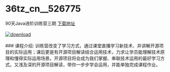 # 36tz_cn__526775
90天Java进阶训练营三期
[下载地址](http://www.36tz.cn/article/526775 "下载地址")
<br/></br>[![download](http://36tz.cn/muke_img/2019_08_1-124.png "下载地址")](http://www.36tz.cn/article/526775 "下载地址")
<br/></br>### 课程介绍:
训练营改变了学习方式，通过课堂直播学习新技术、并讲解开源项目的实际运用；课后更是有开源项目解读结合运用技术，力求让学员能理解技术原理和懂得实际运用场景。开源项目将会成为我们掌握、串联技术运用的最好学习方式。又浅及深的开源项目解读，带你一步步学会运用，并能单独完成课程作业。

 

